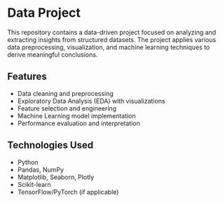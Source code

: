 # Data Project

This repository contains a data-driven project focused on analyzing and extracting insights from structured datasets. The project applies various data preprocessing, visualization, and machine learning techniques to derive meaningful conclusions.

## Features
- Data cleaning and preprocessing
- Exploratory Data Analysis (EDA) with visualizations
- Feature selection and engineering
- Machine Learning model implementation
- Performance evaluation and interpretation

## Technologies Used
- Python
- Pandas, NumPy
- Matplotlib, Seaborn, Plotly
- Scikit-learn
- TensorFlow/PyTorch (if applicable)
